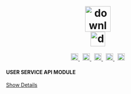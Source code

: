 <h1 align="center"><a href="https://www.github.com/beingrohit25/Bloggios-Learning-Platform-Backend"><img alt="downloads" src="https://img.shields.io/badge/-BLOGGIOS_LEARN-0088CC" height=70 target="_blank" /></a></br>
<a href="https://www.github.com/beingrohit25/Bloggios-Learning-Platform-Backend">
    <img alt="downloads" src="https://img.shields.io/badge/-v1.0-lightblue" height=40 target="_blank" />
  </a>
</h1>
<p align="center">
<a href="https://www.npmjs.com/package/readme-md-generator">
    <img alt="downloads" src="https://img.shields.io/static/v1?label=JAVA&message=v17&color=brightgreen&style=plastic&logo=openjdk" height=20 target="_blank" />
  </a>
  <span>&nbsp</span>
  <a href="https://www.npmjs.com/package/readme-md-generator">
    <img alt="downloads" src="https://img.shields.io/static/v1?label=SpringBoot&message=v3.1.0&color=brightgreen&style=plastic&logo=spring" height=20 target="_blank" />
  </a>
  <span>&nbsp</span>
  <a href="https://www.npmjs.com/package/readme-md-generator">
    <img alt="downloads" src="https://img.shields.io/static/v1?label=MySql&message=v8.0 CE&color=brightgreen&style=plastic&logo=mysql&logoColor=white" height=20 target="_blank" />
  </a>
  <span>&nbsp</span>
  <a href="https://www.npmjs.com/package/readme-md-generator">
    <img alt="downloads" src="https://img.shields.io/static/v1?label=MongoDB&message=v6.0.5&color=brightgreen&style=plastic&logo=mongodb" height=20 target="_blank" />
  </a>
   <span>&nbsp</span>
  <a href="https://www.npmjs.com/package/readme-md-generator">
    <img alt="downloads" src="https://img.shields.io/static/v1?label=Apache Maven&message=v3.8.7&color=brightgreen&style=plastic&logo=apachemaven" height=20 target="_blank" />
  </a>
</p>

#### USER SERVICE API MODULE
<a href="https://github.com/beingrohit-exe/Bloggios-Learning-Platform-Backend/blob/main/user-service-api/Readme.md">Show Details</a>
